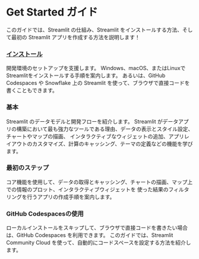 # Get Started ガイド

このガイドでは、Streamlit の仕組み、Streamlit をインストールする方法、そして最初の Streamlit アプリを作成する方法を説明します！

### [インストール](/contents/get-started/installation.md)

開発環境のセットアップを支援します。
Windows、macOS、またはLinuxでStreamlitをインストールする手順を案内します。
あるいは、GitHub Codespaces や Snowflake 上の Streamlit を使って、ブラウザで直接コードを書くこともできます。

### 基本

Streamlit のデータモデルと開発フローを紹介します。
Streamlit がデータアプリの構築において最も強力なツールである理由、データの表示とスタイル設定、チャートやマップの描画、
インタラクティブなウィジェットの追加、アプリレイアウトのカスタマイズ、計算のキャッシング、テーマの定義などの機能を学びます。

### 最初のステップ

コア機能を使用して、データの取得とキャッシング、チャートの描画、マップ上での情報のプロット、インタラクティブウィジェットを
使った結果のフィルタリングを行うアプリの作成手順を案内します。

### GitHub Codespacesの使用

ローカルインストールをスキップして、ブラウザで直接コードを書きたい場合は、GitHub Codespaces を利用できます。
このガイドでは、Streamlit Community Cloud を使って、自動的にコードスペースを設定する方法を紹介します。
